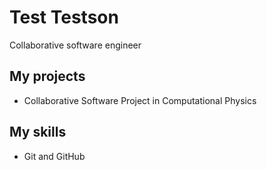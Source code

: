# Test Testson
Collaborative software engineer
## My projects
* Collaborative Software Project in Computational Physics
## My skills
* Git and GitHub
